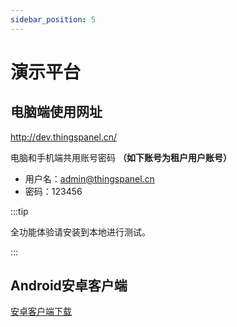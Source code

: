 ```yaml
---
sidebar_position: 5
---
```


# 演示平台

## 电脑端使用网址

http://dev.thingspanel.cn/

电脑和手机端共用账号密码
**（如下账号为租户用户账号）**
- 用户名：admin@thingspanel.cn 
- 密码：123456


:::tip

全功能体验请安装到本地进行测试。

:::

## Android安卓客户端

[安卓客户端下载](http://119.91.238.241:9090/data/1/ThingsPanel.apk)
